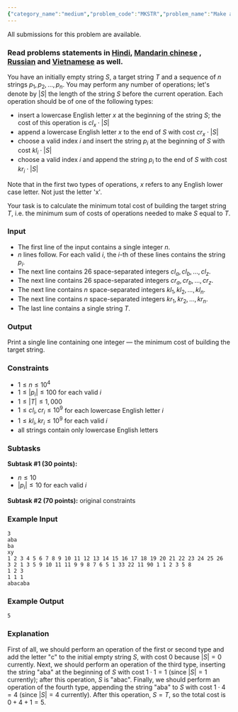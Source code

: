 ```yaml
---
{"category_name":"medium","problem_code":"MKSTR","problem_name":"Make a String","languages_supported":{"0":"C","1":"CPP14","2":"JAVA","3":"PYTH","4":"PYTH 3.6","5":"PYPY","6":"CS2","7":"PAS fpc","8":"PAS gpc","9":"RUBY","10":"PHP","11":"GO","12":"NODEJS","13":"HASK","14":"rust","15":"SCALA","16":"swift","17":"D","18":"PERL","19":"FORT","20":"WSPC","21":"ADA","22":"CAML","23":"ICK","24":"BF","25":"ASM","26":"CLPS","27":"PRLG","28":"ICON","29":"SCM qobi","30":"PIKE","31":"ST","32":"NICE","33":"LUA","34":"BASH","35":"NEM","36":"LISP sbcl","37":"LISP clisp","38":"SCM guile","39":"JS","40":"ERL","41":"TCL","42":"kotlin","43":"PERL6","44":"TEXT","45":"SCM chicken","46":"PYP3","47":"CLOJ","48":"COB","49":"FS"},"max_timelimit":1,"source_sizelimit":50000,"problem_author":"fekete","problem_tester":null,"date_added":"25-07-2018","tags":{"0":"dynamic","1":"fekete","2":"fekete","3":"likecs","4":"ltime62","5":"medium","6":"string","7":"tries"},"editorial_url":"https://discuss.codechef.com/problems/MKSTR","time":{"view_start_date":1532797200,"submit_start_date":1532797200,"visible_start_date":1532797200,"end_date":1735669800},"is_direct_submittable":false,"layout":"problem"}
---
```

<span class="solution-visible-txt">All submissions for this problem are available.</span><h3>Read problems statements in <a href="http://www.codechef.com/download/translated/LTIME62/hindi/MKSTR.pdf" target="_blank">Hindi,</a>
<a href="http://www.codechef.com/download/translated/LTIME62/mandarin/MKSTR.pdf" target="_blank">Mandarin chinese</a>
, <a href="http://www.codechef.com/download/translated/LTIME62/russian/MKSTR.pdf" target="_blank">Russian</a> and <a href="http://www.codechef.com/download/translated/LTIME62/vietnamese/MKSTR.pdf" target="_blank">Vietnamese</a> as well.</h3>


You have an initially empty string $S$, a target string $T$ and a sequence of $n$ strings $p_1, p_2, \dots, p_n$. You may perform any number of operations; let's denote by $|S|$ the length of the string $S$ before the current operation. Each operation should be of one of the following types:
- insert a lowercase English letter $x$ at the beginning of the string $S$; the cost of this operation is $cl_x \cdot |S|$
- append a lowercase English letter $x$ to the end of $S$ with cost $cr_x \cdot |S|$
- choose a valid index $i$ and insert the string $p_i$ at the beginning of $S$ with cost $kl_i \cdot |S|$
- choose a valid index $i$ and append the string $p_i$ to the end of $S$ with cost $kr_i \cdot |S|$

Note that in the first two types of operations, $x$ refers to any English lower case letter. Not just the letter 'x'.

Your task is to calculate the minimum total cost of building the target string $T$, i.e. the minimum sum of costs of operations needed to make $S$ equal to $T$.

### Input
- The first line of the input contains a single integer $n$.
- $n$ lines follow. For each valid $i$, the $i$-th of these lines contains the string $p_i$.
- The next line contains $26$ space-separated integers $cl_a, cl_b, \dots, cl_z$.
- The next line contains $26$ space-separated integers $cr_a, cr_b, \dots, cr_z$.
- The next line contains $n$ space-separated integers $kl_1, kl_2, \dots, kl_n$.
- The next line contains $n$ space-separated integers $kr_1, kr_2, \dots, kr_n$.
- The last line contains a single string $T$.

### Output
Print a single line containing one integer — the minimum cost of building the target string.

### Constraints 
- $1 \le n \le 10^4$
- $1 \le |p_i| \le 100$ for each valid $i$
- $1 \le |T| \le 1,000$
- $1 \le cl_i, cr_i \le 10^9$ for each lowercase English letter $i$
- $1 \le kl_i, kr_i \le 10^9$ for each valid $i$
- all strings contain only lowercase English letters

### Subtasks
**Subtask #1 (30 points):**
- $n \le 10$
- $|p_i| \le 10$ for each valid $i$

**Subtask #2 (70 points):** original constraints

### Example Input
```
3
aba
ba
xy
1 2 3 4 5 6 7 8 9 10 11 12 13 14 15 16 17 18 19 20 21 22 23 24 25 26
3 2 1 3 5 9 10 11 11 9 9 8 7 6 5 1 33 22 11 90 1 1 2 3 5 8
1 2 3
1 1 1
abacaba
```

### Example Output
```
5
```

### Explanation
First of all, we should perform an operation of the first or second type and add the letter "c" to the initial empty string $S$, with cost $0$ because $|S|=0$ currently. Next, we should perform an operation of the third type, inserting the string "aba" at the beginning of $S$ with cost $1 \cdot 1 = 1$ (since $|S|=1$ currently); after this operation, $S$ is "abac". Finally, we should perform an operation of the fourth type, appending the string "aba" to $S$ with cost $1 \cdot 4 = 4$ (since $|S|=4$ currently). After this operation, $S=T$, so the total cost is $0 + 4 + 1 = 5$.
